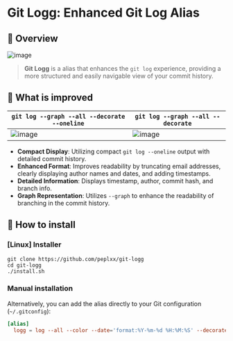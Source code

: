 # Git Logg: Enhanced Git Log Alias

## 🌟 Overview
![image](https://github.com/user-attachments/assets/112501ef-5d90-4c3d-b40e-5a53a92291b1)

> **Git Logg** is a alias that enhances the `git log` experience, providing a more structured and easily navigable view of your commit history.

## 📝 What is improved
| `git log --graph --all --decorate --oneline` | `git log --graph --all --decorate`  |
|----------|----------|
![image](https://github.com/user-attachments/assets/883c8736-8285-4b38-9d7c-d54778b6768f) | ![image](https://github.com/user-attachments/assets/fdecbb77-e3ea-4ea3-a0e1-9991f881e690)

- **Compact Display**: Utilizing compact `git log --oneline` output with detailed commit history.
- **Enhanced Format**: Improves readability by truncating email addresses, clearly displaying author names and dates, and adding timestamps.
- **Detailed Information**: Displays timestamp, author, commit hash, and branch info.
- **Graph Representation**: Utilizes `--graph` to enhance the readability of branching in the commit history.


## 🚀 How to install
### **[Linux]** Installer
```shell
git clone https://github.com/peplxx/git-logg
cd git-logg
./install.sh
```
### Manual installation
Alternatively, you can add the alias directly to your Git configuration (`~/.gitconfig`):
```conf
[alias]
  logg = log --all --color --date='format:%Y-%m-%d %H:%M:%S' --decorate=short --graph --pretty=format:'%C(bold dim white)%ad%C(reset) %C(bold dim cyan)%<(20,trunc)%an%C(reset) %C(bold cyan)%h%C(reset)%C(auto)%d%C(reset)%n%C(dim white)%<(19,trunc)%ar%C(reset) %C(dim cyan)%<(20,trunc)%ae%C(reset) %C(bold white)Commit:%C(reset) %C(white)%s%C(reset)%n'
```
